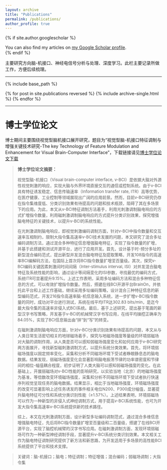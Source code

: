 ```yaml
---
layout: archive
title: "Publications"
permalink: /publications/
author_profile: true
---
```


{% if site.author.googlescholar %}
  <div class="wordwrap">You can also find my articles on <a href="{{site.author.googlescholar}}">my Google Scholar profile</a>.</div>
{% endif %}


主要研究方向脑-机接口、神经电信号分析与处理、深度学习。此栏主要记录所做工作，方便后续梳理。

---

{% include base_path %}

{% for post in site.publications reversed %}
  {% include archive-single.html %}
{% endfor %}

---

# 博士学位论文

博士期间主要围绕视觉型脑机接口展开研究，题目为“视觉型脑-机接口特征调制与增强关键技术研究-The key Technology of Feature Modulation and Enhancement for Visual Brain-Computer Interface”，下载链接请见[博士学位论文下载](https://www.researchgate.net/publication/371540188_boshixueweilunwen-Doctoral_Thesis-shijuexingnao-jijiekoutezhengdiaozhiyuzengqiangguanjianjishuyanjiu-The_key_Technology_of_Feature_Modulation_and_Enhancement_for_Visual_Brain-Computer_Interface)

> **博士学位论文摘要：**   
> <font size="2"><p style="text-indent:2em"></p>视觉型脑-机接口（Visual brain-computer interface, v-BCI）是依据大脑对外源性视觉刺激的响应，实现大脑与外界环境直接交互的通信或控制系统。由于v-BCI具有特征诱发稳定、信息传输速率（Information transfer rate, ITR）高等优势，在医疗健康、工业控制等领域展现出广阔的应用前景。然而，目前v-BCI研究仍存在指令集维度低、分类识别效果有待提高的问题和技术瓶颈，阻碍了其在多场景下的应用。为此，本文从v-BCI特征调制方法着手，利用光刺激调制脑电响应的方式扩增指令数量，利用磁刺激调制脑电响应的方式提升分类识别效果，探究增强脑电特征的关键技术，以提升v-BCI的系统性能。  
> <p style="text-indent:2em"></p>在光刺激调制脑电响应，即视觉刺激编码调制方面，针对v-BCI中指令数量和交互速率互相制约，限制大指令集高速率v-BCI技术发展的问题，本文研究了混合多址编码调制方法，通过混合多种特征信息增强脑电特征，实现了指令数量的扩增，并基于此搭建和测试开源平台，进行了应用开发。首先，设计基于时-频分多址的新型混合编码范式，提出新型并发混合脑电特征及提取策略，开发108指令的高速率BCI编解码方法，在国际上首次将BCI指令数量扩增至百量级。其次，探究v-BCI编码关键因素刺激间时间间隔（Inter-stimulus interval, ISI）对并发混合脑电特征及系统性能的影响，通过设计等间隔变化的ISI参数，寻找最优的编码方式，系统ITR可显著提升9.15%。上述工作表明，采用多址编码方法和混合多种特征信息的方式，可以有效扩增指令数量。然后，搭建在线BCI开源平台BrainOn，并依托此平台和上述工作基础，继续采用多址编码策略，设计混合三种特征信息的新型编码范式，开发216指令高速率脑-机信息输入系统，进一步扩增v-BCI指令数量的同时，成功对平台进行测试，系统在线平均ITR达302.83 bits/min，是迄今最大指令集的高速率非侵入式BCI系统。最后，基于上述研究，提出基于笔画的新型汉字书写策略，开发基于v-BCI的机械臂汉字书写应用，在线平均操控正确率为84.05%，实现了BCI信息输出由“拼”到“写”的转变。  
> <p style="text-indent:2em"></p>在磁刺激调制脑电响应方面，针对v-BCI分类识别效果有待提高的问题，本文从与人类日常生活密切相关的地球磁场着手，探究与地磁场强度等量级的环境弱磁场对大脑的调制作用，从人类是否可以感知弱磁场强度变化和如何应用于v-BCI研究两方面展开，寻找新型磁刺激调制方式，以提升系统分类效果。首先，将环境弱磁场强度以固定频率变化，采集和分析不同磁场环境下受试者睁眼静息态的脑电数据。结果发现，弱磁场强度变化会显著影响脑电振荡节律的功率谱密度和节律间的相位-幅值耦合程度，初步证明了人类大脑可以感知弱磁场强度的变化。在此基础上，开展弱磁场对v-BCI性能的影响研究，以实验当地（北京）的地磁场强度为基准，等倍数改变环境磁场强度，采集和分析不同磁场环境下受试者执行快速序列视觉呈现任务的脑电数据。结果显示，相比于当地磁场强度，环境磁场强度的改变可显著影响上述任务诱发的事件相关电位N200、P300成分幅值，显著提升脑电特征可分性和系统分类识别性能（≥1.57%）。上述结果表明，环境弱磁场可以作为一种新型的非侵入式神经调制方式，用于提高v-BCI系统性能，也可为开发大指令集高速率v-BCI系统提供新的技术路径。   
> <p style="text-indent:2em"></p>综上，本文在光刺激调制方面，设计新型多址编码调制范式，通过混合多维信息增强脑电特征，先后将BCI指令数量扩增至百量级和二百量级，搭建了在线BCI开源平台，实现了脑控机械臂的汉字书写应用。在磁刺激调制方面，发现环境弱磁场可作为一种新型神经调制手段，显著提升v-BCI系统分类识别效果。本文相关工作为脑电特征调制研究提供了新方法和新思路，为开发适用于多场景的高性能BCI系统提供了平台和技术支撑。</font>

> <font size="2"> 关键词：脑-机接口；脑电；特征调制；特征增强；混合编码；弱磁场调制；大指令集</font>
